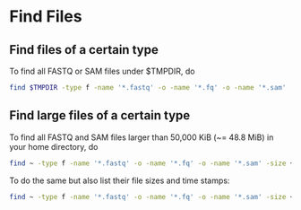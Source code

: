 # Find Files

## Find files of a certain type

To find all FASTQ or SAM files under $TMPDIR, do
```sh
find $TMPDIR -type f -name '*.fastq' -o -name '*.fq' -o -name '*.sam'
```

## Find large files of a certain type

To find all FASTQ and SAM files larger than 50,000 KiB (~= 48.8 MiB) in your home directory, do
```sh
find ~ -type f -name '*.fastq' -o -name '*.fq' -o -name '*.sam' -size +50000k
```

To do the same but also list their file sizes and time stamps:
```sh
find ~ -type f -name '*.fastq' -o -name '*.fq' -o -name '*.sam' -size +50000k -exec ls -lh {} \; | awk '{ print $9 ": " $5 " (" $6 " " $7 " " $8 ")" }'
```
